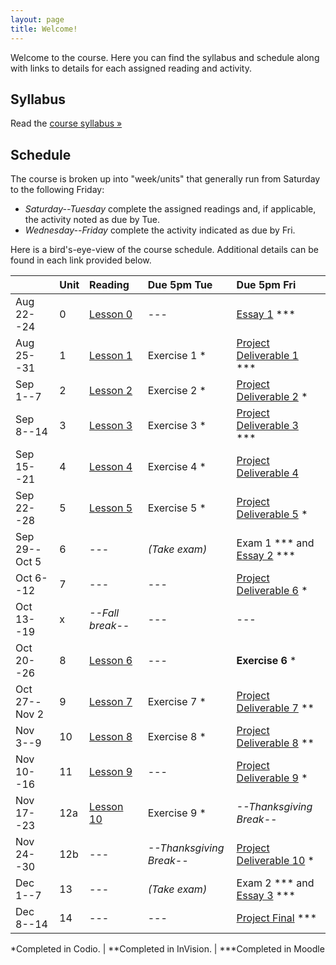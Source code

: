 ```yaml
---
layout: page
title: Welcome!
---
```

Welcome to the course. Here you can find the syllabus and schedule along with links to details for each assigned reading and activity.

## Syllabus

Read the [course syllabus &raquo;](/docs/syllabus.pdf)

## Schedule

The course is broken up into "week/units" that generally run from Saturday to the following Friday:

* *Saturday--Tuesday* complete the assigned readings and, if applicable, the activity noted as due by Tue.
* *Wednesday--Friday* complete the activity indicated as due by Fri.

Here is a bird's-eye-view of the course schedule. Additional details can be found in each link provided below.

|               | Unit | Reading            | Due 5pm Tue     | Due 5pm Fri                                              |
|---------------|:-----|:-------------------|:----------------|:---------------------------------------------------------|
| Aug 22--24    | 0    | [Lesson 0][l0]     | ---             | [Essay 1][es1] \*\*\*                                    |
| Aug 25--31    | 1    | [Lesson 1][l1]     | Exercise 1 *    | [Project Deliverable 1][pd1] \*\*\*                      |
| Sep 1--7      | 2    | [Lesson 2][l2]     | Exercise 2 *    | [Project Deliverable 2][pd2] *                           |
| Sep 8--14     | 3    | [Lesson 3][l3]     | Exercise 3 *    | [Project Deliverable 3][pd3] \*\*\*                      |
| Sep 15--21    | 4    | [Lesson 4][l4]     | Exercise 4 *    | [Project Deliverable 4][pd4]                             |
| Sep 22--28    | 5    | [Lesson 5][l5]     | Exercise 5 *    | [Project Deliverable 5][pd5] *                           |
| Sep 29--Oct 5 | 6    | ---                | *(Take exam)*   | Exam 1 \*\*\* and [Essay 2][es2] \*\*\*                  |
| Oct 6--12     | 7    | ---                | ---             | [Project Deliverable 6][pd6] *                           |
| Oct 13--19    | x    | *--Fall break--*   | ---             | ---                                                      |
| Oct 20--26    | 8    | [Lesson 6][l6]     | ---             | **Exercise 6** \*                                        |
| Oct 27--Nov 2 | 9    | [Lesson 7][l7]     | Exercise 7 *    | [Project Deliverable 7][pd7] **                          |
| Nov 3--9      | 10   | [Lesson 8][l8]     | Exercise 8 *    | [Project Deliverable 8][pd8] **                          |
| Nov 10--16    | 11   | [Lesson 9][l9]     | ---             | [Project Deliverable 9][pd9] *                           |
| Nov 17--23    | 12a  | [Lesson 10][l10]   | Exercise 9 *    | *--Thanksgiving Break--*                                 |
| Nov 24--30    | 12b  | ---       | *--Thanksgiving Break--* | [Project Deliverable 10][pd10] *                         |
| Dec 1--7      | 13   | ---                | *(Take exam)*   | Exam 2 *** and [Essay 3][es3] \*\*\*                     |
| Dec 8--14     | 14   | ---                | ---             | [Project Final][pdfs] \*\*\*                             |


\*Completed in Codio. \| \*\*Completed in InVision. \| \*\*\*Completed in Moodle

[l0]: /lessons/00-introduction.html
[l1]: /lessons/01-Intro-to-html.html
[l2]: /lessons/02-content-markup.html
[l3]: /lessons/03-links-images.html
[l4]: /lessons/04-organizers.html
[l5]: /lessons/05-forms-tables.html
[l6]: /lessons/06-intro-to-css.html
[l7]: /lessons/07-styling-content.html
[l8]: /lessons/08-box-model.html
[l9]: /lessons/09-css-layout.html
[l10]: /lessons/10-building-layouts.html

[es1]: /activities/es01.html
[es2]: /activities/es02.html
[es3]: /activities/es03.html

[pd1]: /activities/pd01.html
[pd2]: /activities/pd02.html
[pd3]: /activities/pd03.html
[pd4]: /activities/pd04.html
[pd5]: /activities/pd05.html
[pd6]: /activities/pd06.html
[pd7]: /activities/pd07.html
[pd8]: /activities/pd08.html
[pd9]: /activities/pd09.html
[pd10]: /activities/pd10.html
[pdfs]: /activities/pd11.html
